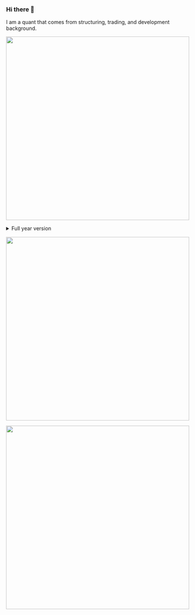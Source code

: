 ### Hi there 👋

I am a quant that comes from structuring, trading, and development background.

<!--
**haydenz/haydenz** is a ✨ _special_ ✨ repository because its `README.md` (this file) appears on your GitHub profile.

Here are some ideas to get you started:

- 🔭 I’m currently working on ...
- 🌱 I’m currently learning ...
- 👯 I’m looking to collaborate on ...
- 🤔 I’m looking for help with ...
- 💬 Ask me about ...
- 📫 How to reach me: ...
- 😄 Pronouns: ...
- ⚡ Fun fact: ...
-->

[<img align="center" width="500" alt="" src="https://github.com/haydenz/haydenz/blob/main/github-metrics.svg">](https://github.com/haydenz/hadyenz)


<img alt="" src="https://github.com/haydenz/haydenz/blob/main/metrics.plugin.isocalendar.svg">
<details><summary>Full year version</summary>
  <img alt="" src="https://github.com/haydenz/haydenz/blob/main/metrics.plugin.isocalendar.fullyear.svg">
</details>
<img align="center" width="500" height="1" alt="">

[<img align="center" width="500" alt="" src="https://github.com/haydenz/haydenz/blob/main/metrics.plugin.languages.indepth.svg">](https://github.com/haydenz/haydenz)

[<img align="center" width="500" alt="" src="https://github.com/haydenz/haydenz/blob/main/metrics.plugin.stock.svg">](https://github.com/haydenz/haydenz)
